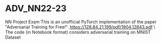 # ADV_NN22-23
NN Project Exam
This is an unofficial PyTorch implementation of the paper "Adversarial Training for Free!".
https://128.84.21.199/pdf/1904.12843.pdf \\
The code  (in Notebook format) considers  adversarial training on MNIST Dataset
